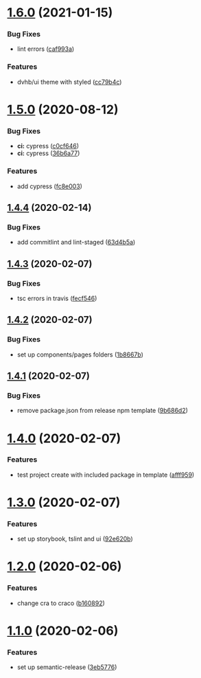# [1.6.0](https://github.com/dvhb/template-react/compare/v1.5.0...v1.6.0) (2021-01-15)


### Bug Fixes

* lint errors ([caf993a](https://github.com/dvhb/template-react/commit/caf993ab098dacd69d9d163719383fd29adef803))


### Features

* dvhb/ui theme with styled ([cc79b4c](https://github.com/dvhb/template-react/commit/cc79b4c5d47dabf4b3b698b4cd2842cf745a23c3))

# [1.5.0](https://github.com/dvhb/template-react/compare/v1.4.4...v1.5.0) (2020-08-12)


### Bug Fixes

* **ci:** cypress ([c0cf646](https://github.com/dvhb/template-react/commit/c0cf646983b0d3a1e8218369f08a81c0bf3ae6ab))
* **ci:** cypress ([36b6a77](https://github.com/dvhb/template-react/commit/36b6a7751f1d2a3f0e39ddb9e4a195edf021de3d))


### Features

* add cypress ([fc8e003](https://github.com/dvhb/template-react/commit/fc8e00340da1584ee3d6ae910cf7ffccbbfa63c5))

## [1.4.4](https://github.com/dvhb/template-react/compare/v1.4.3...v1.4.4) (2020-02-14)


### Bug Fixes

* add commitlint and lint-staged ([63d4b5a](https://github.com/dvhb/template-react/commit/63d4b5a290eb182fc7f23b880c381aedbcd3dae3))

## [1.4.3](https://github.com/dvhb/template-react/compare/v1.4.2...v1.4.3) (2020-02-07)


### Bug Fixes

* tsc errors in travis ([fecf546](https://github.com/dvhb/template-react/commit/fecf5463544a7fb7ba6d100db424532428aff244))

## [1.4.2](https://github.com/dvhb/template-react/compare/v1.4.1...v1.4.2) (2020-02-07)


### Bug Fixes

* set up components/pages folders ([1b8667b](https://github.com/dvhb/template-react/commit/1b8667b8644279436f3584f3675a1ed9bd04d3ce))

## [1.4.1](https://github.com/dvhb/template-react/compare/v1.4.0...v1.4.1) (2020-02-07)


### Bug Fixes

* remove package.json from release npm template ([9b686d2](https://github.com/dvhb/template-react/commit/9b686d2b24485226542408a4863f3718fa3cfc6a))

# [1.4.0](https://github.com/dvhb/template-react/compare/v1.3.0...v1.4.0) (2020-02-07)


### Features

* test project create with included package in template ([afff959](https://github.com/dvhb/template-react/commit/afff9592607645467067219d72b9bb42456fcb6a))

# [1.3.0](https://github.com/dvhb/template-react/compare/v1.2.0...v1.3.0) (2020-02-07)


### Features

* set up storybook, tslint and ui ([92e620b](https://github.com/dvhb/template-react/commit/92e620bcbced1da0bd189108f9e05700f5c4fcbe))

# [1.2.0](https://github.com/dvhb/template-react/compare/v1.1.0...v1.2.0) (2020-02-06)


### Features

* change cra to craco ([b160892](https://github.com/dvhb/template-react/commit/b160892508da4e65e793b3488013cff662a4b17f))

# [1.1.0](https://github.com/dvhb/template-react/compare/v1.0.0...v1.1.0) (2020-02-06)


### Features

* set up semantic-release ([3eb5776](https://github.com/dvhb/template-react/commit/3eb5776fcbc67a8d7e99c6c8512cfdafdb648644))

